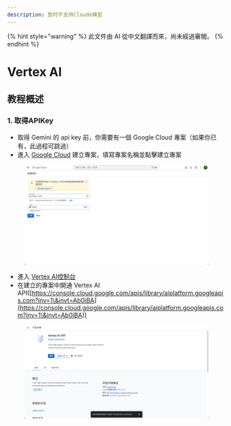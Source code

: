 ```yaml
---
description: 暂时不支持Claude模型
---
```


{% hint style="warning" %}
此文件由 AI 從中文翻譯而來，尚未經過審閱。
{% endhint %}

# Vertex AI

## 教程概述

### 1. 取得APIKey

*   取得 Gemini 的 api key 前，你需要有一個 Google Cloud 專案（如果你已有，此過程可跳過）
*   進入 [Google Cloud](https://console.cloud.google.com/projectcreate) 建立專案，填寫專案名稱並點擊建立專案

<figure><img src="../../.gitbook/assets/image (1).png" alt=""><figcaption></figcaption></figure>

*   進入 [Vertex AI控制台](https://console.cloud.google.com/vertex-ai)  
*   在建立的專案中開通 Vertex AI API([https://console.cloud.google.com/apis/library/aiplatform.googleapis.com?inv=1\&invt=Ab0iBA](https://console.cloud.google.com/apis/library/aiplatform.googleapis.com?inv=1\&invt=Ab0iBA))

<figure><img src="../../.gitbook/assets/image (78).png" alt=""><figcaption></figcaption></figure>
